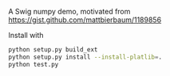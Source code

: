 A Swig numpy demo, motivated from https://gist.github.com/mattbierbaum/1189856

Install with

```bash
python setup.py build_ext
python setup.py install --install-platlib=.
python test.py
```
